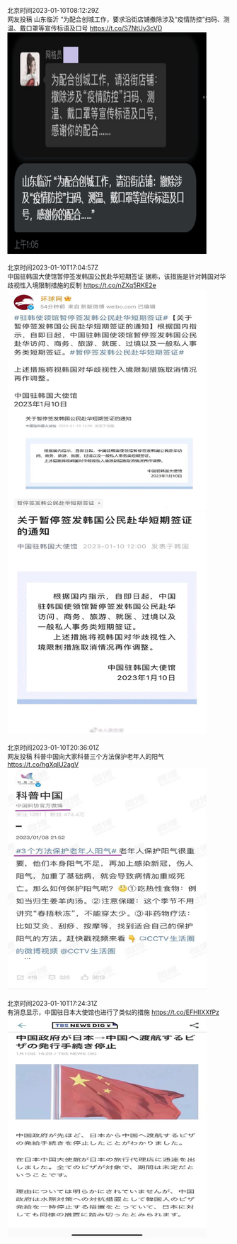 北京时间2023-01-10T08:12:29Z<br>网友投稿
山东临沂 “为配合创城工作，要求沿街店铺撤除涉及“疫情防控”扫码、测温、戴口罩等宣传标语及口号 https://t.co/S7NtUv3cVD<br><img src='/temp/image/2023/y-Month-1/1612603246014611456_0.jpg' width='450' height='500'><br><br>北京时间2023-01-10T17:04:57Z<br>中国驻韩国大使馆暂停签发韩国公民赴华短期签证
据称，该措施是针对韩国对华歧视性入境限制措施的反制 https://t.co/nZXq5RKE2e<br><img src='/temp/image/2023/y-Month-1/1612737246129688576_0.jpg' width='450' height='500'><img src='/temp/image/2023/y-Month-1/1612737246129688576_1.jpg' width='450' height='500'><br><br>北京时间2023-01-10T20:36:01Z<br>网友投稿
科普中国向大家科普三个方法保护老年人的阳气 https://t.co/hgXqIU2agV<br><img src='/temp/image/2023/y-Month-1/1612790364548595714_0.jpg' width='450' height='500'><br><br>北京时间2023-01-10T17:24:31Z<br>有消息显示，中国驻日本大使馆也进行了类似的措施 https://t.co/EFHIIXXfPz<br><img src='/temp/image/2023/y-Month-1/1612742172054540288_0.jpg' width='450' height='500'><br><br>